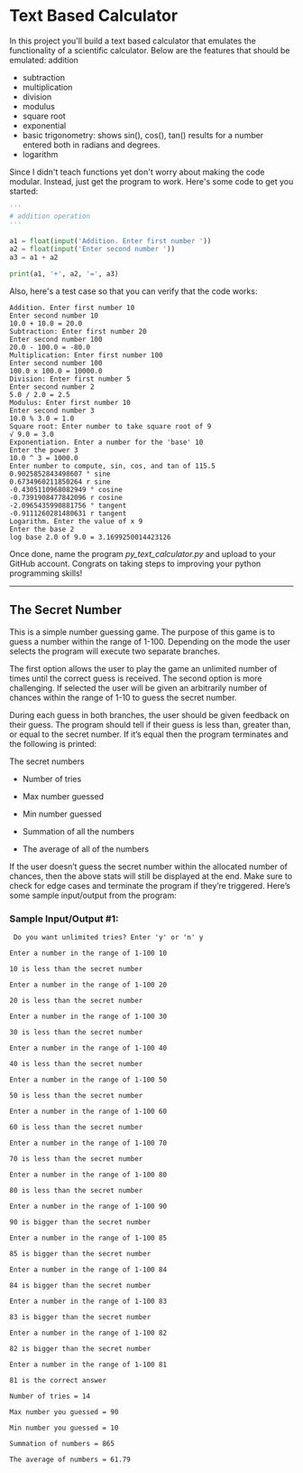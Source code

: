 

# Text Based Calculator

In this project you'll build a text based calculator that emulates the functionality of a scientific calculator. Below are the features that should be emulated:
addition

 - subtraction 
 - multiplication 
 - division 
 - modulus 
 - square root 
 - exponential
 - basic trigonometry: shows sin(), cos(), tan() results for a number
   entered both in radians and degrees. 
 - logarithm

Since I didn't teach functions yet don't worry about making the code modular. Instead, just get the program to work. Here's some code to get you started:
```python
'''
# addition operation
'''

a1 = float(input('Addition. Enter first number '))
a2 = float(input('Enter second number '))
a3 = a1 + a2

print(a1, '+', a2, '=', a3)
```
    

Also, here's a test case so that you can verify that the code works:

    Addition. Enter first number 10
    Enter second number 10
    10.0 + 10.0 = 20.0
    Subtraction: Enter first number 20
    Enter second number 100
    20.0 - 100.0 = -80.0
    Multiplication: Enter first number 100
    Enter second number 100
    100.0 x 100.0 = 10000.0
    Division: Enter first number 5
    Enter second number 2
    5.0 / 2.0 = 2.5
    Modulus: Enter first number 10
    Enter second number 3
    10.0 % 3.0 = 1.0
    Square root: Enter number to take square root of 9
    √ 9.0 = 3.0
    Exponentiation. Enter a number for the 'base' 10
    Enter the power 3
    10.0 ^ 3 = 1000.0
    Enter number to compute, sin, cos, and tan of 115.5
    0.9025852843498607 ° sine
    0.6734960211850264 r sine
    -0.4305110968082949 ° cosine
    -0.7391908477842096 r cosine
    -2.0965435990881756 ° tangent
    -0.9111260281480631 r tangent
    Logarithm. Enter the value of x 9
    Enter the base 2
    log base 2.0 of 9.0 = 3.1699250014423126


Once done, name the program *py_text_calculator.py* and upload to your GitHub account. Congrats on taking steps to improving your python programming skills!


-------------------


## The Secret Number
    
This is a simple number guessing game. The purpose of this game is to guess a number within the range of 1-100. Depending on the mode the user selects the program will execute two separate branches.

The first option allows the user to play the game an unlimited number of times until the correct guess is received. The second option is more challenging. If selected the user will be given an arbitrarily number of chances within the range of 1-10 to guess the secret number.

During each guess in both branches, the user should be given feedback on their guess. The program should tell if their guess is less than, greater than, or equal to the secret number. If it’s equal then the program terminates and the following is printed:


The secret numbers

-   Number of tries

-   Max number guessed

-   Min number guessed

-   Summation of all the numbers

-   The average of all of the numbers

    
If the user doesn’t guess the secret number within the allocated number of chances, then the above stats will still be displayed at the end. Make sure to check for edge cases and terminate the program if they’re triggered. Here’s some sample input/output from the program:

  

### Sample Input/Output #1:
    

     Do you want unlimited tries? Enter 'y' or 'n' y
    
    Enter a number in the range of 1-100 10
    
    10 is less than the secret number
    
    Enter a number in the range of 1-100 20
    
    20 is less than the secret number
    
    Enter a number in the range of 1-100 30
    
    30 is less than the secret number
    
    Enter a number in the range of 1-100 40
    
    40 is less than the secret number
    
    Enter a number in the range of 1-100 50
    
    50 is less than the secret number
    
    Enter a number in the range of 1-100 60
    
    60 is less than the secret number
    
    Enter a number in the range of 1-100 70
    
    70 is less than the secret number
    
    Enter a number in the range of 1-100 80
    
    80 is less than the secret number
    
    Enter a number in the range of 1-100 90
    
    90 is bigger than the secret number
    
    Enter a number in the range of 1-100 85
    
    85 is bigger than the secret number
    
    Enter a number in the range of 1-100 84
    
    84 is bigger than the secret number
    
    Enter a number in the range of 1-100 83
    
    83 is bigger than the secret number
    
    Enter a number in the range of 1-100 82
    
    82 is bigger than the secret number
    
    Enter a number in the range of 1-100 81
    
    81 is the correct answer
    
    Number of tries = 14
    
    Max number you guessed = 90
    
    Min number you guessed = 10
    
    Summation of numbers = 865
    
    The average of numbers = 61.79
